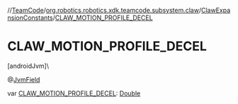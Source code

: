 //[TeamCode](../../../index.md)/[org.robotics.robotics.xdk.teamcode.subsystem.claw](../index.md)/[ClawExpansionConstants](index.md)/[CLAW_MOTION_PROFILE_DECEL](-c-l-a-w_-m-o-t-i-o-n_-p-r-o-f-i-l-e_-d-e-c-e-l.md)

# CLAW_MOTION_PROFILE_DECEL

[androidJvm]\

@[JvmField](https://kotlinlang.org/api/latest/jvm/stdlib/kotlin.jvm/-jvm-field/index.html)

var [CLAW_MOTION_PROFILE_DECEL](-c-l-a-w_-m-o-t-i-o-n_-p-r-o-f-i-l-e_-d-e-c-e-l.md): [Double](https://kotlinlang.org/api/latest/jvm/stdlib/kotlin/-double/index.html)
